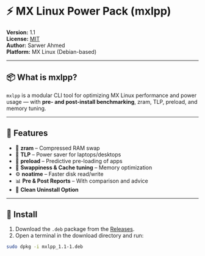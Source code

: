 # ⚡ MX Linux Power Pack (mxlpp)

**Version:** 1.1  
**License:** [MIT](LICENSE)  
**Author:** Sarwer Ahmed  
**Platform:** MX Linux (Debian-based)

---

## 📦 What is mxlpp?

`mxlpp` is a modular CLI tool for optimizing MX Linux performance and power usage — with **pre- and post-install benchmarking**, zram, TLP, preload, and memory tuning.

---

## 🔧 Features

- 🔄 **zram** – Compressed RAM swap
- 🔋 **TLP** – Power saver for laptops/desktops
- 📂 **preload** – Predictive pre-loading of apps
- 🧠 **Swappiness & Cache tuning** – Memory optimization
- ⚙️ **noatime** – Faster disk read/write
- 📊 **Pre & Post Reports** – With comparison and advice
- 🧹 **Clean Uninstall Option**

---

## 🚀 Install

1. Download the `.deb` package from the [Releases](https://github.com/SarwerAhmedKhan/mxlpp1.1/releases).
2. Open a terminal in the download directory and run:

```bash
sudo dpkg -i mxlpp_1.1-1.deb
